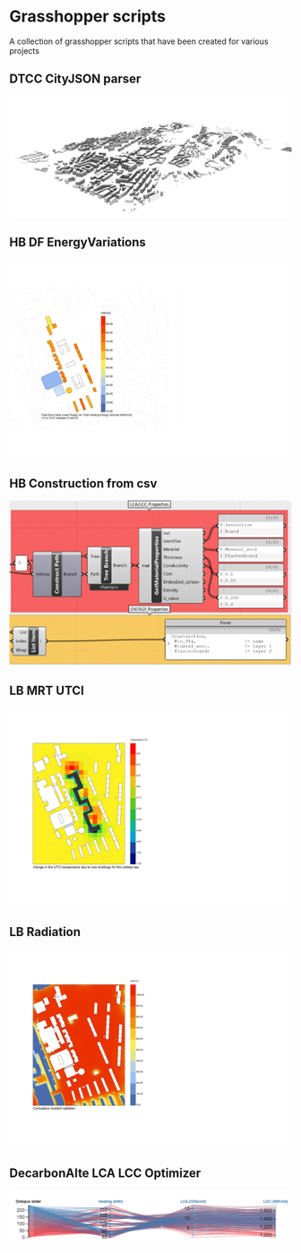 # Grasshopper scripts

A collection of grasshopper scripts that have been created for various projects


## DTCC CityJSON parser
![Model](DTCC_CITYJSON_parser/media/citymodel.png)
## HB DF EnergyVariations
![](/Grasshopper%20Scripts/HB_DF_EnergyVariations/media/media.jpg)
## HB Construction from csv
![](/Grasshopper%20Scripts/HBConstruction%20_from_CSV/media/mat_properties.png)
## LB MRT UTCI
![](/Grasshopper%20Scripts/LB_MRT_UTCI/media/coldest_day_option6.jpg)
## LB Radiation
![](/Grasshopper%20Scripts/LB_Radiation/media/base.jpg)
## DecarbonAIte LCA LCC Optimizer
![](/Grasshopper%20Scripts/DecarbonAIte_LCA_LCC_Optimizer/media/designexplorer.png)